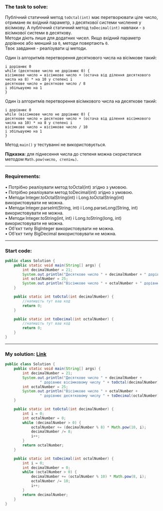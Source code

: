 ### **The task to solve:**  

Публічний статичний метод `toOctal(int)` має перетворювати ціле число, отримане як вхідний параметр, з десяткової системи числення у вісімкову. А публічний статичний метод `toDecimal(int)` навпаки - з вісімкової системи в десяткову.  
Методи діють лише для додатних чисел. Якщо вхідний параметр дорівнює або менший за `0`, методи повертають `0`.  
Твоє завдання - реалізувати ці методи.

Один із алгоритмів перетворення десяткового числа на вісімкове такий:  
```
i дорівнює 0
while (десяткове число не дорівнює 0) {
вісімкове число = вісімкове число + (остача від ділення десяткового числа на 8) * на 10 у степені i
десяткове число = десяткове число / 8
i збільшуємо на 1
}
```

Один із алгоритмів перетворення вісімкового числа на десяткове такий:
```
i дорівнює 0
while (вісімкове число не дорівнює 0) {
десяткове число = десяткове число + (остача від ділення вісімкового числа на 10) * на 8 у степені i
вісімкове число = вісімкове число / 10
i збільшуємо на 1
}
```

Метод `main()` у тестуванні не використовується.

**Підказка:** для піднесення числа до степеня можна скористатися методом `Math.pow(число, степінь)`.

---

### **Requirements:**  

• Потрібно реалізувати метод toOctal(int) згідно з умовою.  
• Потрібно реалізувати метод toDecimal(int) згідно з умовою.  
• Методи Integer.toOctalString(int) і Long.toOctalString(int) використовувати не можна.  
• Методи lnteger.parselnt(String, int) і Long.parseLong(String, int) використовувати не можна.  
• Методи lnteger.toString(int, int) і Long.toString(long, int) використовувати не можна.  
• Об'єкт типу Biglnteger використовувати не можна.  
• Об'єкт типу BigDecimal використовувати не можна.

---

### **Start code:**  

```java
public class Solution {
    public static void main(String[] args) {
        int decimalNumber = 21;
        System.out.println("Десяткове число " + decimalNumber + " дорівнює вісімковому числу " + toOctal(decimalNumber));
        int octalNumber = 25;
        System.out.println("Вісімкове число " + octalNumber + " дорівнює десятковому числу " + toDecimal(octalNumber));
    }                     

    public static int toOctal(int decimalNumber) {
        //напишіть тут ваш код
        return 0;
    }

    public static int toDecimal(int octalNumber) {
        //напишіть тут ваш код
        return 0;
    }
}
```

---

### **My solution: [Link](./src/Solution.java)**  

```java
public class Solution {
    public static void main(String[] args) {
        int decimalNumber = 21;
        System.out.println("Десяткове число " + decimalNumber +
                " дорівнює вісімковому числу " + toOctal(decimalNumber));
        int octalNumber = 25;
        System.out.println("Вісімкове число " + octalNumber +
                " дорівнює десятковому числу " + toDecimal(octalNumber));
    }

    public static int toOctal(int decimalNumber) {
        int i = 0;
        int octalNumber = 0;
        while (decimalNumber > 0) {
            octalNumber += (decimalNumber % 8) * Math.pow(10, i);
            decimalNumber /= 8;
            i++;
        }
        return octalNumber;
    }

    public static int toDecimal(int octalNumber) {
        int i = 0;
        int decimalNumber = 0;
        while (octalNumber > 0) {
            decimalNumber += (octalNumber % 10) * Math.pow(8, i);
            octalNumber /= 10;
            i++;
        }
        return decimalNumber;
    }
}
```
